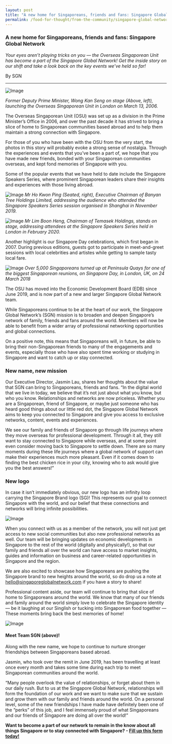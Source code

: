 ```yaml
---
layout: post
title: "A new home for Singaporeans, friends and fans: Singapore Global Network"
permalink: /food-for-thought/from-the-community/singapore-global-network
---
```


### A new home for Singaporeans, friends and fans: Singapore Global Network

_Your eyes aren’t playing tricks on you — the Overseas Singaporean Unit has become a part of the Singapore Global Network! Get the inside story on our shift and take a look back on the key events we’ve held so far!_

By SGN
<hr>

![Image](/images/stories/2020/Feb/sgn1.jpg)

_Former Deputy Prime Minister, Wong Kan Seng on stage (Above, left), launching the Overseas Singaporean Unit in London on March 13, 2006._

The Overseas Singaporean Unit (OSU) was set up as a division in the Prime Minister’s Office in 2006, and over the past decade it has strived to bring a slice of home to Singaporean communities based abroad and to help them maintain a strong connection with Singapore. 

For those of you who have been with the OSU from the very start, the photos in this story will probably evoke a strong sense of nostalgia. Through the experiences and events that you’ve been a part of, we hope that you have made new friends, bonded with your Singaporean communities overseas, and kept fond memories of Singapore with you.

Some of the popular events that we have held to date include the Singapore Speakers Series, where prominent Singaporean leaders share their insights and experiences with those living abroad. 

![Image](/images/stories/2020/Feb/sgn2.jpg)
_Mr Ho Kwon Ping (Seated, right), Executive Chairman of Banyan Tree Holdings Limited, addressing the audience who attended the Singapore Speakers Series session organised in Shanghai in November 2019._

![Image](/images/stories/2020/Feb/sgn3.jpg)
_Mr Lim Boon Heng, Chairman of Temasek Holdings, stands on stage, addressing attendees at the Singapore Speakers Series held in London in February 2020._

Another highlight is our Singapore Day celebrations, which first began in 2007. During previous editions, guests got to participate in meet-and-greet sessions with local celebrities and artistes while getting to sample tasty local fare.

![Image](/images/stories/2020/Feb/sgn4.jpg)
_Over 5,000 Singaporeans turned up at Peninsula Quays for one of the biggest Singaporean reunions, on Singapore Day, in London, UK, on 24 March 2018_

The OSU has moved into the Economic Development Board (EDB) since June 2019, and is now part of a new and larger Singapore Global Network team. 

While Singaporeans continue to be at the heart of our work, the Singapore Global Network’s (SGN) mission is to broaden and deepen Singapore’s network of family, friends and fans around the world.  Members will now be able to benefit from a wider array of professional networking opportunities and global connections.  

On a positive note, this means that Singaporeans will, in future, be able to bring their non-Singaporean friends to many of the engagements and events, especially those who have also spent time working or studying in Singapore and want to catch up or stay connected. 

### New name, new mission
Our Executive Director, Jasmin Lau, shares her thoughts about the value that SGN can bring to Singaporeans, friends and fans.
“In the digital world that we live in today, we believe that it’s not just about what you know, but who you know. Relationships and networks are now priceless. Whether you are a Singaporean, friend of Singapore, or maybe just someone who has heard good things about our little red dot, the Singapore Global Network aims to keep you connected to Singapore and give you access to exclusive networks, content, events and experiences. 

We see our family and friends of Singapore go through life journeys where they move overseas for professional development. Through it all, they still want to stay connected to Singapore while overseas, and at some point even consider moving back to Singapore to settle down. There are so many moments during these life journeys where a global network of support can make their experiences much more pleasant. Even if it comes down to finding the best chicken rice in your city, knowing who to ask would give you the best answers!” 

### New logo
In case it isn’t immediately obvious, our new logo has an infinity loop carrying the Singapore Brand logo (SG)! This represents our goal to connect Singapore with the world, and our belief that these connections and networks will bring infinite possibilities. 

![Image](/images/stories/2020/Feb/sgnlogo-small.jpg)

When you connect with us as a member of the network, you will not just get access to new social communities but also new professional networks as well. Our team will be bringing updates on economic developments in Singapore to the rest of the world (digitally and physically!), so that our family and friends all over the world can have access to market insights, guides and information on business and career-related opportunities in Singapore and the region. 

We are also excited to showcase how Singaporeans are pushing the Singapore brand to new heights around the world, so do drop us a note at hello@singaporeglobalnetwork.com if you have a story to share!

Professional content aside, our team will continue to bring that slice of home to Singaporeans around the world. We know that many of our friends and family around the world simply love to celebrate the Singapore identity —  be it laughing at our Singlish or tucking into Singaporean food together — These moments bring back the best memories of home!  


![Image](/images/stories/2020/Feb/sgn5.jpg)
#### Meet Team SGN (above)! 
Along with the new name, we hope to continue to nurture stronger friendships between Singaporeans based abroad. 

Jasmin, who took over the remit in June 2019, has been travelling at least once every month and takes some time during each trip to meet Singaporean communities around the world.  

“Many people overlook the value of relationships, or forget about them in our daily rush. But to us at the Singapore Global Network, relationships will form the foundation of our work and we want to make sure that we sustain and grow them with our family and friends around the world. On a personal level, some of the new friendships I have made have definitely been one of the “perks” of this job, and I feel immensely proud of what Singaporeans and our friends of Singapore are doing all over the world!”

**Want to become a part of our network to remain in the know about all things Singapore or to stay connected with Singapore? - [Fill up this form today!](https://www.singaporeglobalnetwork.com/keep-in-touch/)**
